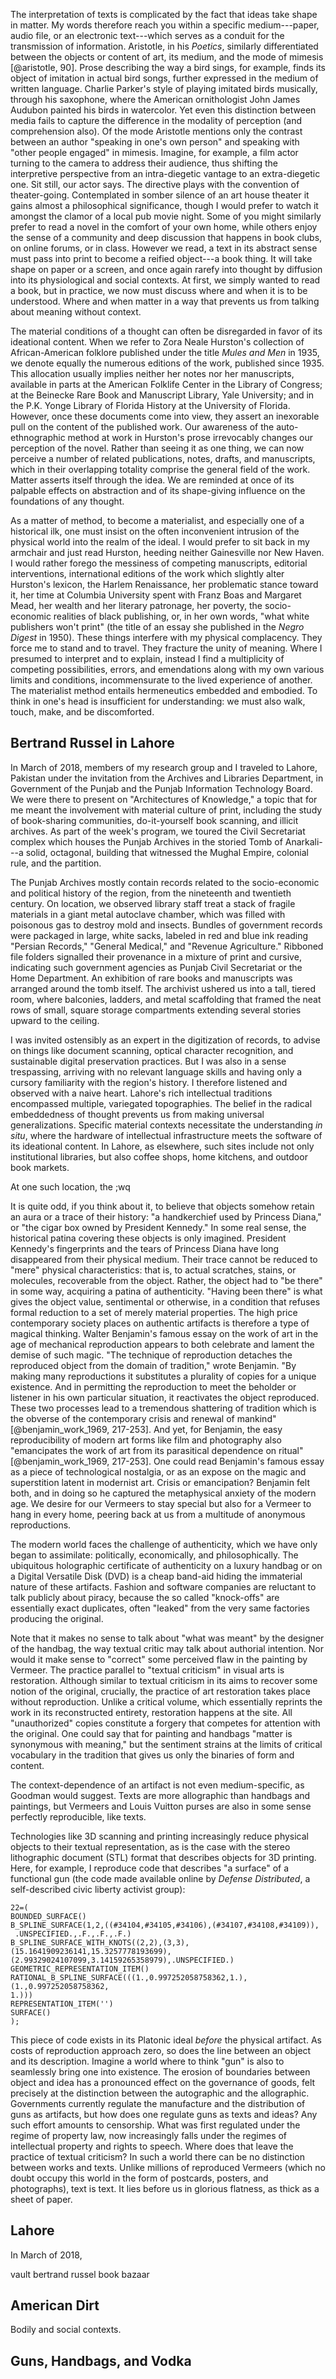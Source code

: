 The interpretation of texts is complicated by the fact that ideas take shape in matter. My
words therefore reach you within a specific medium---paper, audio file, or an electronic
text---which serves as a conduit for the transmission of information. Aristotle, in his
*Poetics*, similarly differentiated between the objects or content of art, its medium, and the
mode of mimesis [@aristotle, 90]. Prose describing the way a bird sings, for example, finds its
object of imitation in actual bird songs, further expressed in the medium of written language.
Charlie Parker's style of playing imitated birds musically, through his saxophone, where the
American ornithologist John James Audubon painted his birds in watercolor. Yet even this
distinction between media fails to capture the difference in the modality of perception (and
comprehension also). Of the mode Aristotle mentions only the contrast between an author
"speaking in one's own person" and speaking with "other people engaged" in mimesis.  Imagine,
for example, a film actor turning to the camera to address their audience, thus shifting the
interpretive perspective from an intra-diegetic vantage to an extra-diegetic one. Sit still,
our actor says.  The directive plays with the convention of theater-going.  Contemplated in
somber silence of an art house theater it gains almost a philosophical significance, though I
would prefer to watch it amongst the clamor of a local pub movie night.  Some of you might
similarly prefer to read a novel in the comfort of your own home, while others enjoy the sense
of a community and deep discussion that happens in book clubs, on online forums, or in class.
However we read, a text in its abstract sense must pass into print to become a reified
object---a book thing. It will take shape on paper or a screen, and once again rarefy into
thought by diffusion into its physiological and social contexts. At first, we simply wanted to
read a book, but in practice, we now must discuss where and when it is to be understood. Where
and when matter in a way that prevents us from talking about meaning without context.

The material conditions of a thought can often be disregarded in favor of its ideational
content. When we refer to Zora Neale Hurston's collection of African-American folklore
published under the title *Mules and Men* in 1935, we denote equally the numerous editions of
the work, published since 1935. This allocation usually implies neither her notes nor her
manuscripts, available in parts at the American Folklife Center in the Library of Congress; at
the Beinecke Rare Book and Manuscript Library, Yale University; and in the P.K. Yonge Library
of Florida History at the University of Florida.  However, once these documents come into view,
they assert an inexorable pull on the content of the published work. Our awareness of the
auto-ethnographic method at work in Hurston's prose irrevocably changes our perception of the
novel. Rather than seeing it as one thing, we can now perceive a number of related
publications, notes, drafts, and manuscripts, which in their overlapping totality comprise the
general field of the work.  Matter asserts itself through the idea. We are reminded at once of
its palpable effects on abstraction and of its shape-giving influence on the foundations of any
thought.

As a matter of method, to become a materialist, and especially one of a historical ilk, one
must insist on the often inconvenient intrusion of the physical world into the realm of the
ideal. I would prefer to sit back in my armchair and just read Hurston, heeding neither
Gainesville nor New Haven. I would rather forego the messiness of competing manuscripts,
editorial interventions, international editions of the work which slightly alter Hurston's
lexicon, the Harlem Renaissance, her problematic stance toward it, her time at Columbia
University spent with Franz Boas and Margaret Mead, her wealth and her literary patronage, her
poverty, the socio-economic realities of black publishing, or, in her own words, "what white
publishers won't print" (the title of an essay she published in the *Negro Digest* in 1950).
These things interfere with my physical complacency. They force me to stand and to travel. They
fracture the unity of meaning. Where I presumed to interpret and to explain, instead I find a
multiplicity of competing possibilities, errors, and emendations along with my own various
limits and conditions, incommensurate to the lived experience of another. The materialist
method entails hermeneutics embedded and embodied.  To think in one's head is insufficient for
understanding: we must also walk, touch, make, and be discomforted.

## Bertrand Russel in Lahore

In March of 2018, members of my research group and I traveled to Lahore, Pakistan under the
invitation from the Archives and Libraries Department, in Government of the Punjab and the
Punjab Information Technology Board. We were there to present on "Architectures of Knowledge,"
a topic that for me meant the involvement with material culture of print, including the study
of book-sharing communities, do-it-yourself book scanning, and illicit archives. As part of the
week's program, we toured the Civil Secretariat complex which houses the Punjab Archives in the
storied Tomb of Anarkali---a solid, octagonal, building that witnessed the Mughal Empire,
colonial rule, and the partition.

The Punjab Archives mostly contain records related to the socio-economic and political history
of the region, from the nineteenth and twentieth century. On location, we observed library
staff treat a stack of fragile materials in a giant metal autoclave chamber, which was filled
with poisonous gas to destroy mold and insects. Bundles of government records were packaged in
large, white sacks, labeled in red and blue ink reading "Persian Records," "General Medical,"
and "Revenue Agriculture." Ribboned file folders signalled their provenance in a mixture of
print and cursive, indicating such government agencies as Punjab Civil Secretariat or the Home
Department. An exhibition of rare books and manuscripts was arranged around the tomb itself.
The archivist ushered us into a tall, tiered room, where balconies, ladders, and metal
scaffolding that framed the neat rows of small, square storage compartments extending several
stories upward to the ceiling.

I was invited ostensibly as an expert in the digitization of records, to advise on things like
document scanning, optical character recognition, and sustainable digital preservation
practices. But I was also in a sense trespassing, arriving with no relevant language skills and
having only a cursory familiarity with the region's history. I therefore listened and observed
with a naive heart. Lahore's rich intellectual traditions encompassed multiple, variegated
topographies. The belief in the radical embeddedness of thought prevents us from making
universal generalizations. Specific material contexts necessitate the understanding *in situ*,
where the hardware of intellectual infrastructure meets the software of its ideational content.
In Lahore, as elsewhere, such sites include not only institutional libraries, but also coffee
shops, home kitchens, and outdoor book markets. 

At one such location, the ;wq


It is quite odd, if you think about it, to believe that objects somehow retain an aura or a
trace of their history: "a handkerchief used by Princess Diana," or "the cigar box owned by
President Kennedy." In some real sense, the historical patina covering these objects is only
imagined. President Kennedy's fingerprints and the tears of Princess Diana have long
disappeared from their physical medium. Their trace cannot be reduced to "mere" physical
characteristics: that is, to actual scratches, stains, or molecules, recoverable from the
object. Rather, the object had to "be there" in some way, acquiring a patina of authenticity.
"Having been there" is what gives the object value, sentimental or otherwise, in a condition
that refuses formal reduction to a set of merely material properties. The high price
contemporary society places on authentic artifacts is therefore a type of magical thinking.
Walter Benjamin's famous essay on the work of art in the age of mechanical reproduction appears
to both celebrate and lament the demise of such magic.  "The technique of reproduction detaches
the reproduced object from the domain of tradition," wrote Benjamin. "By making many
reproductions it substitutes a plurality of copies for a unique existence. And in permitting
the reproduction to meet the beholder or listener in his own particular situation, it
reactivates the object reproduced. These two processes lead to a tremendous shattering of
tradition which is the obverse of the contemporary crisis and renewal of mankind"
[@benjamin_work_1969, 217-253]. And yet, for Benjamin, the easy reproducibility of modern art
forms like film and photography also "emancipates the work of art from its parasitical
dependence on ritual" [@benjamin_work_1969, 217-253]. One could read Benjamin's famous essay as
a piece of technological nostalgia, or as an expose on the magic and superstition latent in
modernist art. Crisis or emancipation? Benjamin felt both, and in doing so he captured the
metaphysical anxiety of the modern age. We desire for our Vermeers to stay special but also for
a Vermeer to hang in every home, peering back at us from a multitude of anonymous
reproductions.

The modern world faces the challenge of authenticity, which we have only began to assimilate:
politically, economically, and philosophically. The ubiquitous holographic certificate of
authenticity on a luxury handbag or on a Digital Versatile Disk (DVD) is a cheap band-aid
hiding the immaterial nature of these artifacts. Fashion and software companies are reluctant
to talk publicly about piracy, because the so called "knock-offs" are essentially exact
duplicates, often "leaked" from the very same factories producing the original.

Note that it makes no sense to talk about "what was meant" by the designer of the handbag, the
way textual critic may talk about authorial intention. Nor would it make sense to "correct"
some perceived flaw in the painting by Vermeer. The practice parallel to "textual criticism" in
visual arts is restoration. Although similar to textual criticism in its aims to recover some
notion of the original, crucially, the practice of art restoration takes place without
reproduction. Unlike a critical volume, which essentially reprints the work in its
reconstructed entirety, restoration happens at the site. All "unauthorized" copies constitute a
forgery that competes for attention with the original. One could say that for painting and
handbags "matter is synonymous with meaning," but the sentiment strains at the limits of
critical vocabulary in the tradition that gives us only the binaries of form and content.

The context-dependence of an artifact is not even medium-specific, as Goodman would suggest.
Texts are more allographic than handbags and paintings, but Vermeers and Louis Vuitton purses
are also in some sense perfectly reproducible, like texts.

Technologies like 3D scanning and printing increasingly reduce physical objects to their
textual representation, as is the case with the stereo lithographic document (STL) format that
describes objects for 3D printing.  Here, for example, I reproduce code that describes "a
surface" of a functional gun (the code made available online by *Defense Distributed*, a
self-described civic liberty activist group):

```
22=(
BOUNDED_SURFACE()
B_SPLINE_SURFACE(1,2,((#34104,#34105,#34106),(#34107,#34108,#34109)),
 .UNSPECIFIED.,.F.,.F.,.F.)
B_SPLINE_SURFACE_WITH_KNOTS((2,2),(3,3),(15.1641909236141,15.3257778193699),
(2.99329024107099,3.14159265358979),.UNSPECIFIED.)
GEOMETRIC_REPRESENTATION_ITEM()
RATIONAL_B_SPLINE_SURFACE(((1.,0.997252058758362,1.),(1.,0.997252058758362,
1.)))
REPRESENTATION_ITEM('')
SURFACE()
);
```

This piece of code exists in its Platonic ideal *before* the physical artifact.  As costs of
reproduction approach zero, so does the line between an object and its description. Imagine a
world where to think "gun" is also to seamlessly bring one into existence. The erosion of
boundaries between object and idea has a pronounced effect on the governance of goods, felt
precisely at the distinction between the autographic and the allographic. Governments currently
regulate the manufacture and the distribution of guns as artifacts, but how does one regulate
guns as texts and ideas? Any such effort amounts to censorship. What was first regulated under
the regime of property law, now increasingly falls under the regimes of intellectual property
and rights to speech. Where does that leave the practice of textual criticism? In such a world
there can be no distinction between works and texts. Unlike millions of reproduced Vermeers
(which no doubt occupy this world in the form of postcards, posters, and photographs), text is
text. It lies before us in glorious flatness, as thick as a sheet of paper.

## Lahore

In March of 2018, 

vault
bertrand russel
book bazaar

## American Dirt

Bodily and social contexts.

## Guns, Handbags, and Vodka

